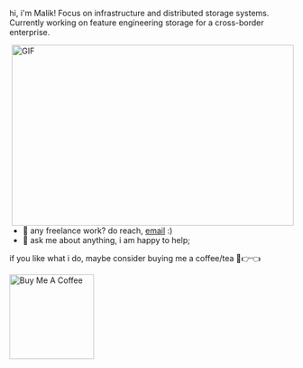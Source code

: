 hi, i'm Malik! Focus on infrastructure and distributed storage systems. Currently working on feature engineering storage for a cross-border enterprise.


  <img align="right" alt="GIF" src="https://github.com/abhisheknaiidu/abhisheknaiidu/blob/master/code.gif?raw=true" width="500" height="320" />
  
- 💼 any freelance work? do reach, [email](malikhou01@gmail.com) :)
- 💬 ask me about anything, i am happy to help;

if you like what i do, maybe consider buying me a coffee/tea 🥺👉👈

<a href="https://www.buymeacoffee.com/MalikHou" target="_blank"><img src="https://cdn.buymeacoffee.com/buttons/v2/default-red.png" alt="Buy Me A Coffee" width="150" ></a>
